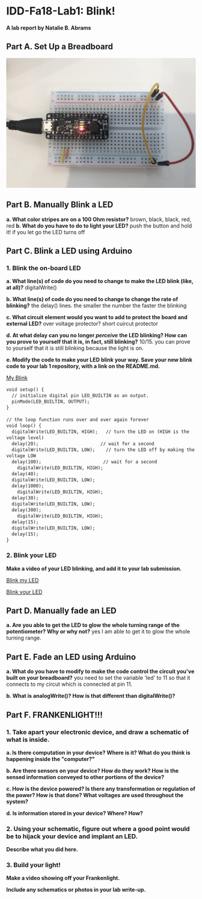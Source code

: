 # IDD-Fa18-Lab1: Blink!

**A lab report by Natalie B. Abrams**

## Part A. Set Up a Breadboard


![a relative link](./breadboard_setup.JPG)


## Part B. Manually Blink a LED

**a. What color stripes are on a 100 Ohm resistor?**
 brown, black, black, red, red
**b. What do you have to do to light your LED?**
push the button and hold it! if you let go the LED turns off

## Part C. Blink a LED using Arduino

### 1. Blink the on-board LED

**a. What line(s) of code do you need to change to make the LED blink (like, at all)?**
digitalWrite()


**b. What line(s) of code do you need to change to change the rate of blinking?**
the delay() lines. the smaller the number the faster the blinking


**c. What circuit element would you want to add to protect the board and external LED?**
 over voltage protector? short cuircut protector 
 
**d. At what delay can you no longer *perceive* the LED blinking? How can you prove to yourself that it is, in fact, still blinking?**
10/15. you can prove to yourself that it is still blinking because the light is on.


**e. Modify the code to make your LED blink your way. Save your new blink code to your lab 1 repository, with a link on the README.md.**

[My Blink](/my_blink.ino)

```arduino
void setup() {
  // initialize digital pin LED_BUILTIN as an output.
  pinMode(LED_BUILTIN, OUTPUT);
}

// the loop function runs over and over again forever
void loop() {
  digitalWrite(LED_BUILTIN, HIGH);   // turn the LED on (HIGH is the voltage level)
  delay(20);                       // wait for a second
  digitalWrite(LED_BUILTIN, LOW);    // turn the LED off by making the voltage LOW
  delay(100);                       // wait for a second
    digitalWrite(LED_BUILTIN, HIGH); 
  delay(40);                       
  digitalWrite(LED_BUILTIN, LOW);    
  delay(1000);                       
    digitalWrite(LED_BUILTIN, HIGH); 
  delay(30);                       
  digitalWrite(LED_BUILTIN, LOW);    
  delay(300);                   
    digitalWrite(LED_BUILTIN, HIGH);   
  delay(15);                       
  digitalWrite(LED_BUILTIN, LOW);    
  delay(15);                       
}
```



### 2. Blink your LED

**Make a video of your LED blinking, and add it to your lab submission.**

[Blink my LED](/blink_my_led.MOV)

[Blink your LED](/blink_your_led.MOV)

## Part D. Manually fade an LED

**a. Are you able to get the LED to glow the whole turning range of the potentiometer? Why or why not?**
yes I am able to get it to glow the whole turning range.

## Part E. Fade an LED using Arduino

**a. What do you have to modify to make the code control the circuit you've built on your breadboard?**
you need to set the variable 'led' to 11 so that it connects to my circut which is connected at pin 11.

**b. What is analogWrite()? How is that different than digitalWrite()?**


## Part F. FRANKENLIGHT!!!

### 1. Take apart your electronic device, and draw a schematic of what is inside. 

**a. Is there computation in your device? Where is it? What do you think is happening inside the "computer?"**

**b. Are there sensors on your device? How do they work? How is the sensed information conveyed to other portions of the device?**

**c. How is the device powered? Is there any transformation or regulation of the power? How is that done? What voltages are used throughout the system?**

**d. Is information stored in your device? Where? How?**

### 2. Using your schematic, figure out where a good point would be to hijack your device and implant an LED.

**Describe what you did here.**

### 3. Build your light!

**Make a video showing off your Frankenlight.**

**Include any schematics or photos in your lab write-up.**
